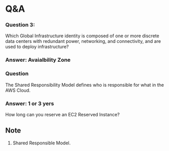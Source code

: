 # Q&A

### Question 3:
Which Global Infrastructure identity is composed of one or more discrete data centers with redundant power, networking, and connectivity, and are used to deploy infrastructure?

### Answer: Avaialbility Zone

### Question 
The Shared Responsibility Model defines who is responsible for what in the AWS Cloud.
### Answer: 1 or 3 yers
How long can you reserve an EC2 Reserved Instance?


## Note
1. Shared Responsible Model.
